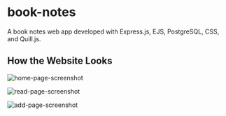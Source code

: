 # book-notes

A book notes web app developed with Express.js, EJS, PostgreSQL, CSS, and Quill.js.

## How the Website Looks

![home-page-screenshot](https://github.com/user-attachments/assets/7b82bb86-e078-4781-9f66-740889f375fa)

![read-page-screenshot](https://github.com/user-attachments/assets/bc555f18-dc04-4dc1-9542-0ed508cb2f78)

![add-page-screenshot](https://github.com/user-attachments/assets/9eee2977-2f1a-4c83-91e0-fb047d111e9f)
